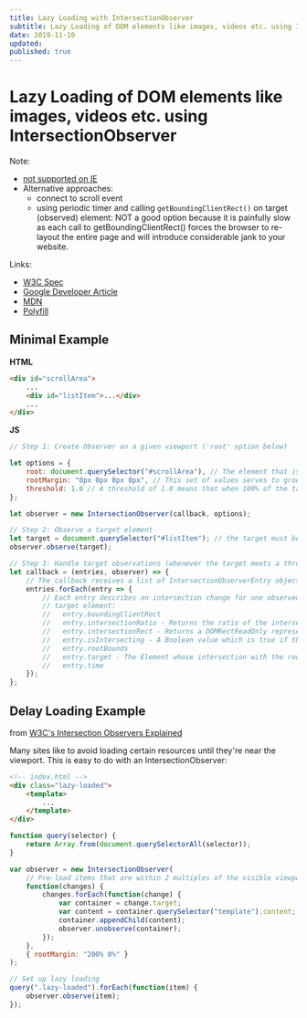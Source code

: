 ```yaml
---
title: Lazy Loading with IntersectionObserver
subtitle: Lazy Loading of DOM elements like images, videos etc. using IntersectionObserver
date: 2019-11-10
updated:
published: true
---
```


# Lazy Loading of DOM elements like images, videos etc. using IntersectionObserver

Note:

-   [not supported on IE](https://caniuse.com/#feat=intersectionobserver)
-   Alternative approaches:
    -   connect to scroll event
    -   using periodic timer and calling `getBoundingClientRect()` on target (observed) element: NOT a good option because it is painfully slow as each call to getBoundingClientRect() forces the browser to re-layout the entire page and will introduce considerable jank to your website.

Links:

-   [W3C Spec](https://w3c.github.io/IntersectionObserver/)
-   [Google Developer Article](https://developers.google.com/web/updates/2016/04/intersectionobserver)
-   [MDN](https://developer.mozilla.org/en-US/docs/Web/API/Intersection_Observer_API)
-   [Polyfill](https://github.com/w3c/IntersectionObserver/tree/master/polyfill)

## Minimal Example

**HTML**

```html
<div id="scrollArea">
    ...
    <div id="listItem">...</div>
    ...
</div>
```

**JS**

```js
// Step 1: Create Observer on a given viewport ('root' option below)

let options = {
    root: document.querySelector("#scrollArea"), // The element that is used as the viewport for checking visiblity of the target. Must be the ancestor of the target. Defaults to the browser viewport if not specified or if null.
    rootMargin: "0px 0px 0px 0px", // This set of values serves to grow or shrink each side of the root element's bounding box before computing intersections. Defaults to all zeros.
    threshold: 1.0 // A threshold of 1.0 means that when 100% of the target is visible within the element specified by the root option, the callback is invoked. Either a single number or an array of numbers which indicate at what percentage of the target's visibility the observer's callback should be executed. If you only want to detect when visibility passes the 50% mark, you can use a value of 0.5. If you want the callback to run every time visibility passes another 25%, you would specify the array [0, 0.25, 0.5, 0.75, 1]. The default is 0 (meaning as soon as even one pixel is visible, the callback will be run). A value of 1.0 means that the threshold isn't considered passed until every pixel is visible.
};

let observer = new IntersectionObserver(callback, options);

// Step 2: Observe a target element
let target = document.querySelector("#listItem"); // the target must be a descendant of the root element
observer.observe(target);

// Step 3: Handle target observations (whenever the target meets a threshold specified for the observer, the callback is invoked.)
let callback = (entries, observer) => {
    // The callback receives a list of IntersectionObserverEntry objects and the observer:
    entries.forEach(entry => {
        // Each entry describes an intersection change for one observed
        // target element:
        //   entry.boundingClientRect
        //   entry.intersectionRatio - Returns the ratio of the intersectionRect to the boundingClientRect. This will NOT neccessarily be one of the tresholds specified for the observer, but the actual ratio. Tresholds only specify that the callback should be called whenever a treshold is crossed.
        //   entry.intersectionRect - Returns a DOMRectReadOnly representing the target's visible area.
        //   entry.isIntersecting - A Boolean value which is true if the target element intersects with the intersection observer's root. If this is true, then, the IntersectionObserverEntry describes a transition into a state of intersection; if it's false, then you know the transition is from intersecting to not-intersecting.
        //   entry.rootBounds
        //   entry.target - The Element whose intersection with the root changed.
        //   entry.time
    });
};
```

## Delay Loading Example

from [W3C's Intersection Observers Explained](https://github.com/w3c/IntersectionObserver/blob/master/explainer.md)

Many sites like to avoid loading certain resources until they're near the viewport. This is easy to do with an IntersectionObserver:

```html
<!-- index.html -->
<div class="lazy-loaded">
    <template>
        ...
    </template>
</div>
```

```js
function query(selector) {
    return Array.from(document.querySelectorAll(selector));
}

var observer = new IntersectionObserver(
    // Pre-load items that are within 2 multiples of the visible viewport height.
    function(changes) {
        changes.forEach(function(change) {
            var container = change.target;
            var content = container.querySelector("template").content;
            container.appendChild(content);
            observer.unobserve(container);
        });
    },
    { rootMargin: "200% 0%" }
);

// Set up lazy loading
query(".lazy-loaded").forEach(function(item) {
    observer.observe(item);
});
```
